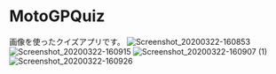 # MotoGPQuiz
画像を使ったクイズアプリです。
![Screenshot_20200322-160853](https://user-images.githubusercontent.com/60835167/77244617-2d3c3b80-6c5a-11ea-8f55-beea41a00281.png)
![Screenshot_20200322-160915](https://user-images.githubusercontent.com/60835167/77244621-3f1dde80-6c5a-11ea-815b-bf36bb8e09db.png)
![Screenshot_20200322-160907 (1)](https://user-images.githubusercontent.com/60835167/77244623-565ccc00-6c5a-11ea-8466-9f4efe0e6627.png)
![Screenshot_20200322-160926](https://user-images.githubusercontent.com/60835167/77244627-607eca80-6c5a-11ea-9ee4-77e394452b8b.png)
